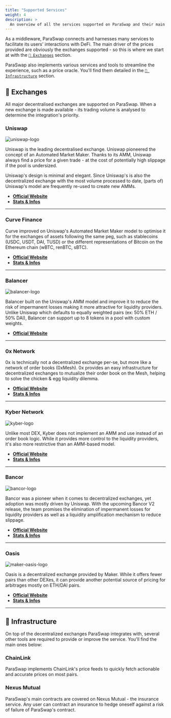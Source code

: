 ```yaml
---
title: "Supported Services"
weight: 4
description: >
  An overview of all the services supported on ParaSwap and their main features.
---
```


As a middleware, ParaSwap connects and harnesses many services to facilitate its users' interactions with DeFi. The main driver of the prices provided are obviously the exchanges supported - so this is where we start at with the [`💱 Exchanges`](#-exchanges) section.

ParaSwap also implements various services and tools to streamline the experience, such as a price oracle. You'll find them detailed in the [`🧰 Infrastructure`](#-infrastructure) section.

## 💱 Exchanges

All major decentralised exchanges are supported on ParaSwap. When a new exchange is made available - its trading volume is analysed to determine the integration's priority.

### Uniswap

![uniswap-logo](/images/DEX/uniswap.png) 

Uniswap is the leading decentralised exchange. Uniswap pioneered the concept of an Automated Market Maker. Thanks to its AMM, Uniswap always find a price for a given trade - at the cost of potentially high slippage if the pool is undersized.

Uniswap's design is minimal and elegant. Since Uniswap's is also the decentralized exchange with the most volume processed to date, (parts of) Uniswap's model are frequently re-used to create new AMMs.

- **[Official Website](https://uniswap.exchange/)**
- **[Stats & Infos](https://uniswap.info/)**

---

### Curve Finance

Curve improved on Uniswap's Automated Market Maker model to optimise it for the exchanges of assets following the same peg, such as stablecoins (USDC, USDT, DAI, TUSD) or the different representations of Bitcoin on the Ethereum chain (wBTC, renBTC, sBTC).

- **[Official Website](https://www.curve.fi/)**
- **[Stats & Infos](https://www.curve.fi/combinedstats)**

---

### Balancer

![balancer-logo](/images/DEX/balancer.png)

Balancer built on the Uniswap's AMM model and improve it to reduce the risk of impermanent losses making it more attractive for liquidity providers. Unlike Uniswap which defaults to equally weighted pairs (ex: 50% ETH / 50% DAI), Balancer can support up to 8 tokens in a pool with custom weights.

- **[Official Website](https://balancer.exchange/)**

---

### 0x Network

0x is technically not a decentralized exchange per-se, but more like a network of order books (0xMesh). 0x provides an easy infrastructure for decentralized exchanges to mutualize their order book on the Mesh, helping to solve the chicken & egg liquidity dilemma. 

- **[Official Website](https://0x.org/)**
- **[Stats & Infos](https://0xtracker.com/)**

---

### Kyber Network

![kyber-logo](/images/DEX/kyber.png)

Unlike most DEX, Kyber does not implement an AMM and use instead of an order book logic. While it provides more control to the liquidity providers, it's also more restrictive than an AMM-based model. 

- **[Official Website](https://kyber.network/)**
- **[Stats & Infos](https://tracker.kyber.network/#/)**

---

### Bancor

![bancor-logo](/images/DEX/bancor.png)

Bancor was a pioneer when it comes to decentralized exchanges, yet adoption was mostly driven by Uniswap. With the upcoming Bancor V2 release, the team promises the elimination of impermanent losses for liquidity providers as well as a liquidity amplification mechanism to reduce slippage. 

- **[Official Website](https://www.bancor.network/)**
- **[Stats & Infos](https://bancor-network.info/)**

---

### Oasis

![maker-oasis-logo](/images/DEX/maker.jpg)

Oasis is a decentralized exchange provided by Maker. While it offers fewer pairs than other DEXes, it can provide another potential source of pricing for arbitrages mostly on ETH/DAI pairs.

- **[Official Website](https://oasis.app/)**
- **[Stats & Infos](https://bloxy.info/dexes/0x14fbca95be7e99c15cc2996c6c9d841e54b79425)**

---

## 🧰 Infrastructure

On top of the decentralized exchanges ParaSwap integrates with, several other tools are required to provide or improve the service. You'll find the main ones below:

### ChainLink

ParaSwap implements ChainLink's price feeds to quickly fetch actionable and accurate prices on most pairs.

### Nexus Mutual

ParaSwap's main contracts are covered on Nexus Mutual - the insurance service. Any user can contract an insurance to hedge oneself against a risk of failure of ParaSwap's contract.